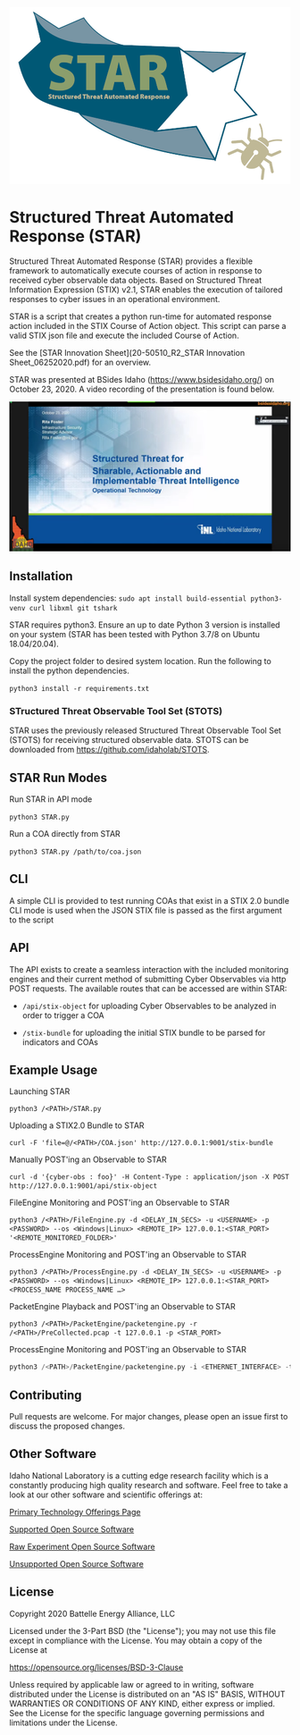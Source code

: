 ![masthead](/images/Masthead.png)

# Structured Threat Automated Response (STAR)

Structured Threat Automated Response (STAR) provides a flexible framework to automatically execute courses of action in response to received cyber observable data objects. Based on Structured Threat Information Expression (STIX) v2.1, STAR enables the execution of tailored responses to cyber issues in an operational environment.

STAR is a script that creates a python run-time for automated response action included in the STIX Course of Action object. This script can parse a valid STIX json file and execute the included Course of Action.

See the [STAR Innovation Sheet](20-50510_R2_STAR Innovation Sheet_06252020.pdf) for an overview.

STAR was presented at BSides Idaho (https://www.bsidesidaho.org/) on October 23, 2020. A video recording     of the presentation is found below.

[![STAR Video](/images/bsides.png)](https://www.youtube.com/watch?v=_qEseoPgdec)

## Installation
Install system dependencies:
`sudo apt install build-essential python3-venv curl libxml git tshark`

STAR requires python3. Ensure an up to date Python 3 version is installed on your system (STAR has been tested with Python 3.7/8 on Ubuntu 18.04/20.04). 

Copy the project folder to desired system location. Run the following to install the python dependencies.

`python3 install -r requirements.txt`

### STructured Threat Observable Tool Set (STOTS)
STAR uses the previously released Structured Threat Observable Tool Set (STOTS) for receiving structured observable data. STOTS can be downloaded from https://github.com/idaholab/STOTS.


## STAR Run Modes

Run STAR in API mode

`python3 STAR.py`

Run a COA directly from STAR

`python3 STAR.py /path/to/coa.json`


## CLI

A simple CLI is provided to test running COAs that exist in a STIX 2.0 bundle
CLI mode is used when the JSON STIX file is passed as the first argument to the script


## API

The API exists to create a seamless interaction with the included monitoring engines
and their current method of submitting Cyber Observables via http POST requests.
The available routes that can be accessed are within STAR:

* `/api/stix-object` for uploading Cyber Observables to be analyzed in order to trigger a COA

* `/stix-bundle` for uploading the initial STIX bundle to be parsed for indicators and COAs

  

## Example Usage

Launching STAR

```
python3 /<PATH>/STAR.py
```

Uploading a STIX2.0 Bundle to STAR

```
curl -F 'file=@/<PATH>/COA.json' http://127.0.0.1:9001/stix-bundle  
```

Manually POST'ing an Observable to STAR

```
curl -d '{cyber-obs : foo}' -H Content-Type : application/json -X POST http://127.0.0.1:9001/api/stix-object
```

FileEngine Monitoring and POST'ing an Observable to STAR

```
python3 /<PATH>/FileEngine.py -d <DELAY_IN_SECS> -u <USERNAME> -p <PASSWORD> --os <Windows|Linux> <REMOTE_IP> 127.0.0.1:<STAR_PORT> '<REMOTE_MONITORED_FOLDER>'
```

ProcessEngine Monitoring and POST'ing an Observable to STAR

```
python3 /<PATH>/ProcessEngine.py -d <DELAY_IN_SECS> -u <USERNAME> -p <PASSWORD> --os <Windows|Linux> <REMOTE_IP> 127.0.0.1:<STAR_PORT> <PROCESS_NAME PROCESS_NAME …>
```

PacketEngine Playback and POST'ing an Observable to STAR

```
python3 /<PATH>/PacketEngine/packetengine.py -r /<PATH>/PreCollected.pcap -t 127.0.0.1 -p <STAR_PORT>
```

ProcessEngine Monitoring and POST'ing an Observable to STAR

```python
python3 /<PATH>/PacketEngine/packetengine.py -i <ETHERNET_INTERFACE> -t 127.0.0.1 -p <STAR_PORT>
```

## Contributing
Pull requests are welcome. For major changes, please open an issue first to discuss the proposed changes.


## Other Software
Idaho National Laboratory is a cutting edge research facility which is a constantly producing high quality research and software. Feel free to take a look at our other software and scientific offerings at:

[Primary Technology Offerings Page](https://www.inl.gov/inl-initiatives/technology-deployment)

[Supported Open Source Software](https://github.com/idaholab)

[Raw Experiment Open Source Software](https://github.com/IdahoLabResearch)

[Unsupported Open Source Software](https://github.com/IdahoLabCuttingBoard)

## License

Copyright 2020 Battelle Energy Alliance, LLC

Licensed under the 3-Part BSD (the "License");
you may not use this file except in compliance with the License.
You may obtain a copy of the License at

  https://opensource.org/licenses/BSD-3-Clause

Unless required by applicable law or agreed to in writing, software
distributed under the License is distributed on an "AS IS" BASIS,
WITHOUT WARRANTIES OR CONDITIONS OF ANY KIND, either express or implied.
See the License for the specific language governing permissions and
limitations under the License.

